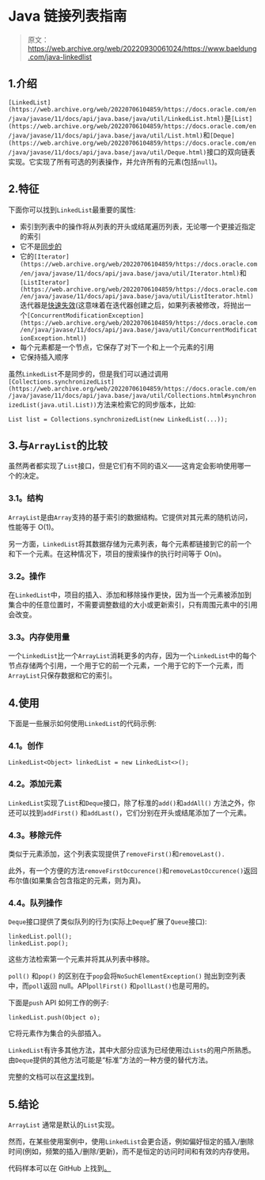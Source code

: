 # Java 链接列表指南

> 原文：<https://web.archive.org/web/20220930061024/https://www.baeldung.com/java-linkedlist>

## 1.介绍

`[LinkedList](https://web.archive.org/web/20220706104859/https://docs.oracle.com/en/java/javase/11/docs/api/java.base/java/util/LinkedList.html)`是`[List](https://web.archive.org/web/20220706104859/https://docs.oracle.com/en/java/javase/11/docs/api/java.base/java/util/List.html)`和`[Deque](https://web.archive.org/web/20220706104859/https://docs.oracle.com/en/java/javase/11/docs/api/java.base/java/util/Deque.html)`接口的双向链表实现。它实现了所有可选的列表操作，并允许所有的元素(包括`null`)。

## 2.特征

下面你可以找到`LinkedList`最重要的属性:

*   索引到列表中的操作将从列表的开头或结尾遍历列表，无论哪一个更接近指定的索引
*   它不是[同步的](https://web.archive.org/web/20220706104859/https://stackoverflow.com/a/1085745/2486904)
*   它的`[Iterator](https://web.archive.org/web/20220706104859/https://docs.oracle.com/en/java/javase/11/docs/api/java.base/java/util/Iterator.html)`和`[ListIterator](https://web.archive.org/web/20220706104859/https://docs.oracle.com/en/java/javase/11/docs/api/java.base/java/util/ListIterator.html)`迭代器是[快速失效](https://web.archive.org/web/20220706104859/https://stackoverflow.com/questions/17377407/what-is-fail-safe-fail-fast-iterators-in-java-how-they-are-implemented)(这意味着在迭代器创建之后，如果列表被修改，将抛出一个`[ConcurrentModificationException](https://web.archive.org/web/20220706104859/https://docs.oracle.com/en/java/javase/11/docs/api/java.base/java/util/ConcurrentModificationException.html)`)
*   每个元素都是一个节点，它保存了对下一个和上一个元素的引用
*   它保持插入顺序

虽然`LinkedList`不是同步的，但是我们可以通过调用`[Collections.synchronizedList](https://web.archive.org/web/20220706104859/https://docs.oracle.com/en/java/javase/11/docs/api/java.base/java/util/Collections.html#synchronizedList(java.util.List))`方法来检索它的同步版本，比如:

```
List list = Collections.synchronizedList(new LinkedList(...));
```

## 3.与`ArrayList`的比较

虽然两者都实现了`List`接口，但是它们有不同的语义——这肯定会影响使用哪一个的决定。

### **3.1。结构**

`ArrayList`是由`Array`支持的基于索引的数据结构。它提供对其元素的随机访问，性能等于 O(1)。

另一方面，`LinkedList`将其数据存储为元素列表，每个元素都链接到它的前一个和下一个元素。在这种情况下，项目的搜索操作的执行时间等于 O(n)。

### **3.2。操作**

在`LinkedList`中，项目的插入、添加和移除操作更快，因为当一个元素被添加到集合中的任意位置时，不需要调整数组的大小或更新索引，只有周围元素中的引用会改变。

### **3.3。内存使用量**

一个`LinkedList`比一个`ArrayList`消耗更多的内存，因为一个`LinkedList`中的每个节点存储两个引用，一个用于它的前一个元素，一个用于它的下一个元素，而`ArrayList`只保存数据和它的索引。

## 4.使用

下面是一些展示如何使用`LinkedList`的代码示例:

### **4.1。创作**

```
LinkedList<Object> linkedList = new LinkedList<>();
```

### **4.2。添加元素**

`LinkedList`实现了`List`和`Deque`接口，除了标准的`add()`和`addAll()` 方法之外，你还可以找到`addFirst()` 和`addLast()`，它们分别在开头或结尾添加了一个元素。

### **4.3。移除元件**

类似于元素添加，这个列表实现提供了`removeFirst()`和`removeLast().` 

此外，有一个方便的方法`removeFirstOccurence()`和`removeLastOccurence()`返回布尔值(如果集合包含指定的元素，则为真)。

### 4.4。队列操作

`Deque`接口提供了类似队列的行为(实际上`Deque`扩展了`Queue`接口):

```
linkedList.poll();
linkedList.pop();
```

这些方法检索第一个元素并将其从列表中移除。

`poll()` 和`pop()` 的区别在于`pop`会将`NoSuchElementException()` 抛出到空列表中，而`poll`返回 null。API`pollFirst()` 和`pollLast()`也是可用的。

下面是`push` API 如何工作的例子:

```
linkedList.push(Object o);
```

它将元素作为集合的头部插入。

`LinkedList`有许多其他方法，其中大部分应该为已经使用过`Lists`的用户所熟悉。由`Deque`提供的其他方法可能是“标准”方法的一种方便的替代方法。

完整的文档可以在[这里](https://web.archive.org/web/20220706104859/https://docs.oracle.com/en/java/javase/11/docs/api/java.base/java/util/LinkedList.html)找到。

## 5.结论

`ArrayList` 通常是默认的`List`实现。

然而，在某些使用案例中，使用`LinkedList`会更合适，例如偏好恒定的插入/删除时间(例如，频繁的插入/删除/更新)，而不是恒定的访问时间和有效的内存使用。

代码样本可以在 GitHub 上找到[。](https://web.archive.org/web/20220706104859/https://github.com/eugenp/tutorials/tree/master/core-java-modules/core-java-collections-list-2)